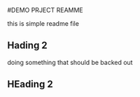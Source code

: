 #DEMO PRJECT REAMME

this is simple readme file

## Hading 2

doing something that should be backed out


## HEading 2 
